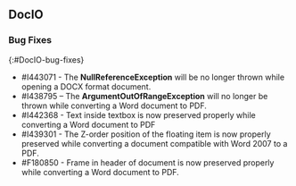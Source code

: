 ## DocIO

### Bug Fixes
{:#DocIO-bug-fixes}

* \#I443071 - The **NullReferenceException** will be no longer thrown while opening a DOCX format document.
* \#I438795 – The **ArgumentOutOfRangeException** will no longer be thrown while converting a Word document to PDF.
* \#I442368 - Text inside textbox is now preserved properly while converting a Word document to PDF
* \#I439301 - The Z-order position of the floating item is now properly preserved while converting a document compatible with Word 2007 to a PDF.
* \#F180850 - Frame in header of document is now preserved properly while converting a Word document to PDF.